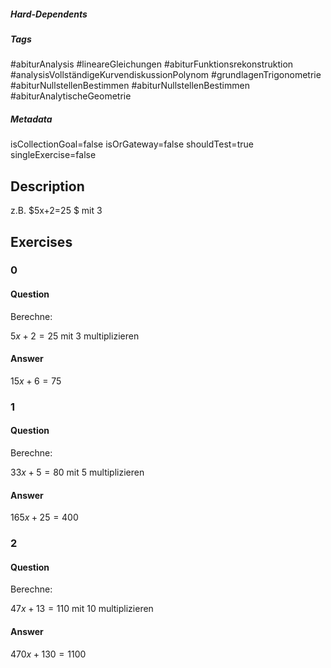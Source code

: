 ##### Hard-Dependents 

##### Tags 
#abiturAnalysis
#lineareGleichungen
#abiturFunktionsrekonstruktion
#analysisVollständigeKurvendiskussionPolynom
#grundlagenTrigonometrie
#abiturNullstellenBestimmen
#abiturNullstellenBestimmen
#abiturAnalytischeGeometrie
##### Metadata 
isCollectionGoal=false
isOrGateway=false
shouldTest=true
singleExercise=false
## Description 
z.B. $5x+2=25 $ mit $3$ 
## Exercises 
### 0 
#### Question 
Berechne:

$5x+2=25$ mit $3$ multiplizieren
#### Answer 
$15x+6=75$
### 1 
#### Question 
Berechne:

$33x+5=80$ mit $5$ multiplizieren
#### Answer 
$165x+25=400$
### 2 
#### Question 
Berechne:

$47x+13=110$ mit $10$ multiplizieren
#### Answer 
$470x+130=1100$ 
